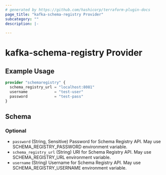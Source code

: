 ```yaml
---
# generated by https://github.com/hashicorp/terraform-plugin-docs
page_title: "kafka-schema-registry Provider"
subcategory: ""
description: |-
  
---
```


# kafka-schema-registry Provider



## Example Usage

```terraform
provider "schemaregistry" {
  schema_registry_url = "localhost:8081"
  username            = "test-user"
  password            = "test-pass"
}
```

<!-- schema generated by tfplugindocs -->
## Schema

### Optional

- `password` (String, Sensitive) Password for Schema Registry API. May use SCHEMA_REGISTRY_PASSWORD environment variable.
- `schema_registry_url` (String) URI for Schema Registry API. May use SCHEMA_REGISTRY_URL environment variable.
- `username` (String) Username for Schema Registry API. May use SCHEMA_REGISTRY_USERNAME environment variable.
